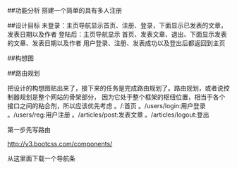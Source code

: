 ##功能分析
搭建一个简单的具有多人注册


##设计目标
未登录：主页导航显示首页、注册、登录，下面显示已发表的文章，发表日期以及作者
登陆后：主页导航显示 首页、发表文章、退出、下面显示发表的文章、发表日期以及作者
用户登录、注册、发表成功以及登出后都返回到主页

##构想图

##路由规划

把设计的构想图贴出来了，接下来的任务是完成路由规划了。路由规划，或者说控制器规划是整个网站的骨架部分，
因为它处于整个框架的枢纽位置，相当于各个接口之间的粘合剂，所以应该优先考虑
。/:首页
。/users/login:用户登录
。/users/reg:用户注册
。/articles/post:发表文章
。/articles/logout:登出


第一步先写路由

http://v3.bootcss.com/components/

从这里面下载一个导航条



